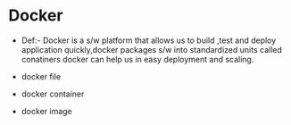 # Docker

- Def:- Docker is a s/w platform  that allows us to build ,test and deploy application quickly,docker packages s/w into standardized units called conatiners
docker can help us in easy deployment and scaling.


- docker file
- docker container
- docker image
